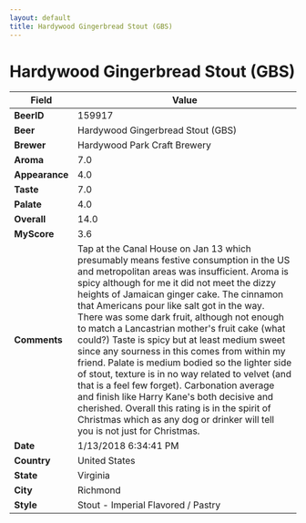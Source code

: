 ```yaml
---
layout: default
title: Hardywood Gingerbread Stout (GBS)
---
```


# Hardywood Gingerbread Stout (GBS)

| Field         | Value     |
|---------------|-----------|
| **BeerID** | 159917 |
| **Beer** | Hardywood Gingerbread Stout (GBS) |
| **Brewer** | Hardywood Park Craft Brewery |
| **Aroma** | 7.0 |
| **Appearance** | 4.0 |
| **Taste** | 7.0 |
| **Palate** | 4.0 |
| **Overall** | 14.0 |
| **MyScore** | 3.6 |
| **Comments** | Tap at the Canal House on Jan 13 which presumably means festive consumption in the US and metropolitan areas was insufficient. Aroma is spicy although for me it did not meet the dizzy heights of Jamaican ginger cake. The cinnamon that Americans pour like salt got in the way. There was some dark fruit, although not enough to match a Lancastrian mother&#39;s fruit cake  &#40;what could?&#41; Taste is spicy but at least medium sweet since any sourness in this comes from within my friend. Palate is medium bodied so the lighter side of stout, texture is in no way related to velvet &#40;and that is a feel few forget&#41;. Carbonation average and finish like Harry Kane&#39;s both decisive and cherished. Overall this rating is in the spirit of Christmas which as any dog or drinker will tell you is not just for Christmas. |
| **Date** | 1/13/2018 6:34:41 PM |
| **Country** | United States |
| **State** | Virginia |
| **City** | Richmond |
| **Style** | Stout - Imperial Flavored / Pastry |
